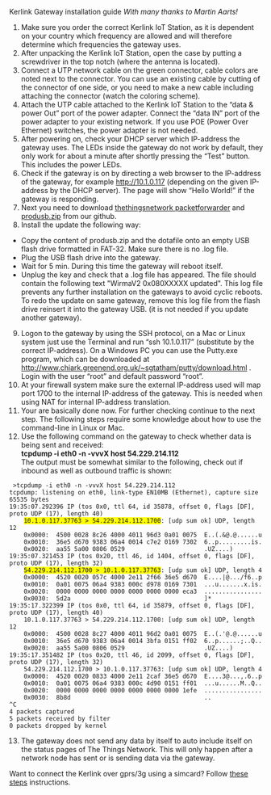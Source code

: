 
Kerlink Gateway installation guide
_With many thanks to Martin Aarts!_

1. Make sure you order the correct Kerlink IoT Station, as it is dependent on your country which frequency are allowed and will therefore determine which frequencies the gateway uses.
2. After unpacking the Kerlink IoT Station, open the case by putting a screwdriver in the top notch (where the antenna is located).
3. Connect a UTP network cable on the green connector, cable colors are noted next to the connector. You can use an existing cable by cutting of the connector of one side, or you need to make a new cable including attaching the connector (watch the coloring scheme).
4. Attach the UTP cable attached to the Kerlink IoT Station to the “data & power Out” port of the power adapter. Connect the “data IN” port of the power adapter to your existing network. If you use POE (Power Over Ethernet) switches, the power adapter is not needed.
5. After powering on, check your DHCP server which IP-address the gateway uses. The LEDs inside the gateway do not work by default, they only work for about a minute after shortly pressing the “Test” button. This includes the power LEDs.
6. Check if the gateway is on by directing a web browser to the IP-address of the gateway, for example http://10.1.0.117 (depending on the given IP-address by the DHCP server). The page will show “Hello World!” if the gateway is responding.
7. Next you need to download [thethingsnetwork packetforwarder](https://github.com/TheThingsNetwork/kerlink-station-firmware/raw/master/dota/dota_thethingsnetwork_v1.1.tar.gz) and [produsb.zip](https://github.com/TheThingsNetwork/kerlink-station-firmware/raw/master/dota/produsb.zip) from our github. 
8. Install the update the following way: 
- Copy the content of produsb.zip and the dotafile onto an empty USB flash drive formatted in FAT-32. Make sure there is no .log file.
- Plug the USB flash drive into the gateway.
- Wait for 5 min. During this time the gateway will reboot itself.
- Unplug the key and check that a .log file has appeared. The file should contain the following text "WirmaV2 0x080XXXXX updated". This log file prevents any further installation on the gateways to avoid cyclic reboots. To redo the update on same gateway, remove this log file from the flash drive reinsert it into the gateway USB. (it is not needed if you update another gateway).
9. Logon to the gateway by using the SSH protocol, on a Mac or Linux system just use the Terminal and run “ssh 10.1.0.117” (substitute by the correct IP-address).  On a Windows PC you can use the Putty.exe program, which can be downloaded at http://www.chiark.greenend.org.uk/~sgtatham/putty/download.html . Login with the user “root” and default password “root”.
10. At your firewall system make sure the external IP-address used will map port 1700 to the internal IP-address of the gateway. This is needed when using NAT for internal IP-address translation. 
11. Your are basically done now. For further checking continue to the next step. The following steps require some knowledge about how to use the command-line in Linux or Mac.
12. Use the following command on the gateway to check whether data is being sent and received:<br>
<strong>tcpdump -i eth0 -n -vvvX host 54.229.214.112</strong><br>
The output must be somewhat similar to the following, check out if inbound as well as outbound traffic is shown:
<pre><code> >tcpdump -i eth0 -n -vvvX host 54.229.214.112
tcpdump: listening on eth0, link-type EN10MB (Ethernet), capture size 65535 bytes
19:35:07.292396 IP (tos 0x0, ttl 64, id 35878, offset 0, flags [DF], proto UDP (17), length 40)
    <span style="background-color: #FFFF00">10.1.0.117.37763 > 54.229.214.112.1700</span>: [udp sum ok] UDP, length 12
	0x0000:  4500 0028 8c26 4000 4011 96d3 0a01 0075  E..(.&@.@......u
	0x0010:  36e5 d670 9383 06a4 0014 c7e2 0169 7302  6..p.........is.
	0x0020:  aa55 5a00 0806 0529                      .UZ....)
19:35:07.321453 IP (tos 0x20, ttl 46, id 1404, offset 0, flags [DF], proto UDP (17), length 32)
    <span style="background-color: #FFFF00">54.229.214.112.1700 > 10.1.0.117.37763</span>: [udp sum ok] UDP, length 4
	0x0000:  4520 0020 057c 4000 2e11 2f66 36e5 d670  E....|@.../f6..p
	0x0010:  0a01 0075 06a4 9383 000c d978 0169 7301  ...u.......x.is.
	0x0020:  0000 0000 0000 0000 0000 0000 0000 eca3  ................
	0x0030:  5d2a                                     ]*
19:35:17.322399 IP (tos 0x0, ttl 64, id 35879, offset 0, flags [DF], proto UDP (17), length 40)
    10.1.0.117.37763 > 54.229.214.112.1700: [udp sum ok] UDP, length 12
	0x0000:  4500 0028 8c27 4000 4011 96d2 0a01 0075  E..(.'@.@......u
	0x0010:  36e5 d670 9383 06a4 0014 3bfa 0151 ff02  6..p......;..Q..
	0x0020:  aa55 5a00 0806 0529                      .UZ....)
19:35:17.351482 IP (tos 0x20, ttl 46, id 2099, offset 0, flags [DF], proto UDP (17), length 32)
    54.229.214.112.1700 > 10.1.0.117.37763: [udp sum ok] UDP, length 4
	0x0000:  4520 0020 0833 4000 2e11 2caf 36e5 d670  E....3@...,.6..p
	0x0010:  0a01 0075 06a4 9383 000c 4d90 0151 ff01  ...u......M..Q..
	0x0020:  0000 0000 0000 0000 0000 0000 0000 1efe  ................
	0x0030:  8b8d                                     ..
^C
4 packets captured
5 packets received by filter
0 packets dropped by kernel
</code></pre>
13. The gateway does not send any data by itself to auto include itself on the status pages of The Things Network. This will only happen after a network node has sent or is sending data via the gateway.



Want to connect the Kerlink over gprs/3g using a simcard? Follow [these steps](Software/gateways/kerlink/mobile-connection) instructions.


